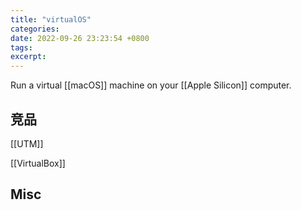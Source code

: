 ```yaml
---
title: "virtualOS"
categories: 
date: 2022-09-26 23:23:54 +0800
tags: 
excerpt: 
---
```


Run a virtual [[macOS]] machine on your [[Apple Silicon]] computer.


## 竞品


[[UTM]]

[[VirtualBox]]




## Misc



